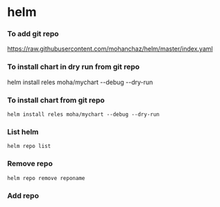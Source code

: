 # helm

### To add git repo
https://raw.githubusercontent.com/mohanchaz/helm/master/index.yaml

### To install chart in dry run from git repo
helm install reles moha/mychart --debug --dry-run

### To install chart from git repo
```
helm install reles moha/mychart --debug --dry-run
```
### List helm
``
helm repo list
``
### Remove repo
`
helm repo remove reponame
`
### Add repo 

